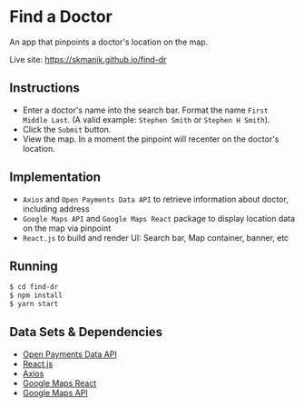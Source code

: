 # Find a Doctor 

An app that pinpoints a doctor's location on the map.

Live site: https://skmanik.github.io/find-dr

## Instructions

* Enter a doctor's name into the search bar. Format the name `First Middle Last`. (A valid example: `Stephen Smith` or `Stephen H Smith`). 
* Click the `Submit` button.
* View the map. In a moment the pinpoint will recenter on the doctor's location.

## Implementation

* `Axios` and `Open Payments Data API` to retrieve information about doctor, including address
* `Google Maps API` and `Google Maps React` package to display location data on the map via pinpoint
* `React.js` to build and render UI: Search bar, Map container, banner, etc 

## Running

```bash
$ cd find-dr
$ npm install
$ yarn start
```

## Data Sets & Dependencies

* [Open Payments Data API](https://dev.socrata.com/foundry/openpaymentsdata.cms.gov/a3k9-9uq3)
* [React.js](https://reactjs.org/)
* [Axios](https://www.npmjs.com/package/axios)
* [Google Maps React](https://github.com/fullstackreact/google-maps-react)
* [Google Maps API](https://developers.google.com/maps/documentation/javascript/tutorial)
